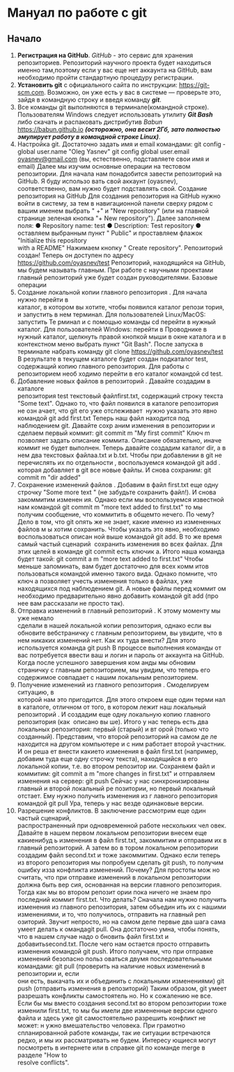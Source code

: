 # Мануал по работе с git 
## Начало 
1. **Регистрация на GitHub**. *GitHub* -­ это сервис для хранения репозиториев. Репозиторий научного проекта будет находиться именно там,поэтому если у вас еще нет аккаунта на GitHub, вам необходимо пройти стандартную процедуру регистрации. 
2. **Установить git** с официального сайта по инструкции: https://git-scm.com. Возможно, он уже есть у вас в системе — проверьте это, зайдя в командную строку и введя команду __*git*__.
3. Все команды git выполняются в терминале(командной строке). Пользователям Windows следует использовать утилиту __*Git Bash*__ либо скачать и распаковать дистрибутив *Babun* https://babun.github.io _**(осторожно, она весит 2Гб, зато полностью эмулирует работу в командной строке Linux)**_. 
4. Настройка git. Достаточно задать имя и email командами: 
    git config ­­global user.name "Oleg Yasnev" 
    git config ­­global user.email oyasnev@gmail.com
(вы, естественно, подставляете свои имя и email) 
Далее мы изучим основные операции на тестовом репозитории.                       Для начала нам
понадобится завести репозиторий на GitHub. Я буду использо                       вать свой аккаунт (oyasnev),
соответственно, вам нужно будет подставлять свой. 
Создание репозитория на GitHub 
Для создания репозитория на GitHub нужно войти в систему, за                         тем в навигационной
панели сверху рядом с вашим именем выбрать "                   +" и "New repository" (или на главной        
странице зеленая кнопка "+ New repository"). Далее заполняем поля: 
● Repository name: test 
● Description: Test repository 
● оставляем выбранным пункт "               Public" и проставляем флажок "Initialize this repository      
with a README" 
Нажимаем кнопку "     Create repository". Репозиторий создан! Теперь он доступен по адресу                
https://github.com/oyasnev/test 
Репозиторий, находящийся на GitHub, мы будем называть                       главным. При работе с
научными проектами главный репозиторий уже будет создан руководителями. 
Базовые операции 
1. Создание локальной копии главного репозитория         . Для начала нужно перейти в            
каталог, в котором вы хотите, чтобы появился каталог репози                         тория, и запустить в
нем терминал. Для пользователей Linux/MacOS: запустить Те                     рминал и с помощью
команды                       cd перейти в нужный каталог. Для пользователей Windows: перейти в
Проводнике в нужный каталог, щелкнуть правой кнопкой мыши в                           окне каталога и в
контекстном меню выбрать пункт "Git Bash". 
После запуска в терминале набрать команду 
    git clone https://github.com/oyasnev/test 
В результате в текущем каталоге будет создан подкаталог                     test, содержащий
копию главного репозитория. Для работы с репозиторием необ                       ходимо перейти в его
каталог командой cd test. 
2. Добавление новых файлов в репозиторий         . Давайте создадим в каталоге          
репозитория                 test текстовый файлfirst.txt, содержащий строку текста "Some
text". Однако то, что файл появился в каталоге репозитория не озн                             ачает, что git его
уже отслеживает ­ нужно указать это явно командой 
    git add first.txt 
Теперь наш файл находится под наблюдением git. Давайте сохр                       аним изменения в
репозитории и сделаем первый коммит: 
    git commit ­m "My first commit" 
Ключ                   ­m позволяет задать описание коммита. Описание обязательно, иначе
коммит не будет выполнен. 
Теперь давайте создадим каталог                           dir, а в нем два текстовых файлаa.txt и
b.txt. Чтобы при добавлении в git не перечислять их по отдельности                      ,
воспользуемся командой 
    git add .
которая добавляет в git все новые файлы. И снова сохраним: 
    git commit ­m "dir added"
3. Сохранение изменений файлов     . Добавим в файл                 first.txt еще одну строчку
"Some more text     " (не забудьте сохранить файл!). И снова закоммитим изменен                   ия.
Однако если мы воспользуемся известной нам командой
    git commit ­m "more text added to first.txt"
то мы получим сообщение, что коммитить в общем­то нечего. По                           чему? Дело в том,
что git опять же не знает, какие именно из измененных файлов м                             ы хотим сохранить.
Чтобы указать это явно, необходимо воспользоваться описан                   ной выше командой
git add. В то же время самый частый сценарий ­ сохранить изменения во                           всех
файлах. Для этих целей в команде git commit есть ключик ­a. 
Итого наша команда будет такой: 
    git commit ­a ­m "more text added to first.txt"
Чтобы меньше запоминать, вам будет достаточно для всех комм                     итов пользоваться
командой именно такого вида. 
Однако помните, что ключ                         ­a позволяет учесть изменения только в файлах, уже
находящихся под наблюдением git. А новые файлы перед коммит                     ом необходимо
предварительно явно добавить командой         git add            (про нее вам рассказали не
просто так). 
4. Отправка изменений в главный репозиторий         . К этому моменту мы уже немало              
сделали в нашей локальной копии репозитория, однако если вы                     обновите
веб­страничку с главным репозиторием, вы увидите, что в нем                       никаких изменений
нет. Как их туда внести? Для этого используется команда 
    git push
В процессе выполнения команды от вас потребуется ввести ваш                         и логин и пароль
от аккаунта на GitHub. Когда после успешного завершения ком                       анды мы обновим
страничку с главным репозиторием, мы увидим, что теперь его                     содержимое
совпадает с нашим локальным репозиторием. 
5. Получение изменений из главного репозитория         . Смоделируем ситуацию, в        
которой нам это пригодится. Для этого откроем еще один терми                         нал в каталоге,
отличном от того, в котором лежит наш локальный репозиторий                         . И создадим еще
одну локальную копию главного репозитория (как ­ описано вы                         ше). Итого у нас
теперь есть два локальных репозитория: первый (старый) и вт                       орой (только что
созданный). Представим, что второй репозиторий на самом де                     ле находится на
другом компьютере и с ним работает второй участник. И он реша                           ет внести какие­то
изменения в файл                       first.txt (например, добавим туда еще одну строчку текста),
находящийся в его локальной копии, т.е. во втором репозитор                       ии. Сохраняем файл
и коммитим: 
    git commit ­a ­m "more changes in first.txt"
и отправляем изменения на сервер: 
    git push
Сейчас у нас синхронизированы главный и второй локальный ре                     позитории, но
первый локальный отстает. Ему нужно получить изменения из г                   лавного
репозитория командой 
    git pull
Ура, теперь у нас везде одинаковые версии. 
6. Разрешение конфликтов. В заключение рассмотрим еще один частый сценарий,                
распространенный при одновременной работе нескольких чел                 овек. Давайте в
нашем первом локальном репозитории внесем еще какие­нибуд                     ь изменения в файл
first.txt, закоммитим и отправим их в главный репозиторий. А затем во в                         тором
локальном репозитории создадим файл                   second.txt и тоже закоммитим. Однако
если теперь из второго репозитория мы попробуем сделать                git push, то получим      
ошибку из­за конфликта изменений. Почему? Для простоты мож                       но считать, что при
отправке изменений в локальном репозитории должна быть вер                     сия, основанная на
версии главного репозитория. Тогда как мы во втором репозит                         ории пока ничего не
знаем про последний коммит                     first.txt. Что делать? Сначала нам нужно
получить изменения из главного репозитория, затем объедин                     ить их с нашими
изменениями, и то, что получилось, отправить на главный реп                     озиторий. Звучит
непросто, но на самом деле первые два шага сама умеет делать к                         омандаgit
pull. Она достаточно умна, чтобы понять, что в нашем случае надо о                         бновить
файл                     first.txt и добавитьsecond.txt. После чего нам остается просто
отправить изменения командой git push. 
Итого получаем, что при отправке изменений безопасно польз                   оваться двумя
последовательными командами: 
git pull (проверить на наличие новых изменений в репозитории и, если                  
они есть, выкачать их и объединить с локальными изменениями)
    git push  (отправить изменения в репозиторий)
Таким образом, git умеет разрешать конфликты самостоятель                     но. Но к сожалению
не все. Если бы мы вместо создания                         second.txt во втором репозитории тоже
изменили                         first.txt, то мы бы имели две измененные версии одного файла и
здесь уже git самостоятельно разрешить конфликт не может: н                     ужно вмешательство
человека. При грамотно спланированной работе команды, так                 ие ситуации
встречаются редко, и мы их рассматривать не будем. Интересу                     ющиеся могут
посмотреть в интернете или в справке git по команде                         merge в разделе "How to   
resolve conflicts". 
